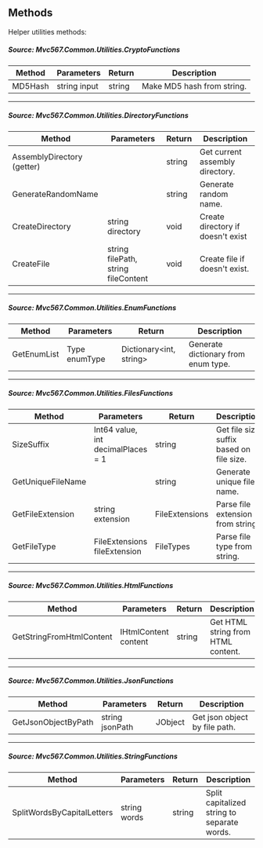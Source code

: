 ## Methods
Helper utilities methods:

##### Source: Mvc567.Common.Utilities.CryptoFunctions

| Method | Parameters | Return | Description |
| --- | --- | --- | --- |
| MD5Hash | string input | string | Make MD5 hash from string. |
---
##### Source: Mvc567.Common.Utilities.DirectoryFunctions

| Method | Parameters | Return | Description |
| --- | --- | --- | --- |
| AssemblyDirectory (getter) | | string | Get current assembly directory. |
| GenerateRandomName | | string | Generate random name. |
| CreateDirectory | string directory | void | Create directory if doesn't exist |
| CreateFile | string filePath, string fileContent | void | Create file if doesn't exist. |
---
##### Source: Mvc567.Common.Utilities.EnumFunctions

| Method | Parameters | Return | Description |
| --- | --- | --- | --- |
| GetEnumList | Type enumType | Dictionary\<int, string> | Generate dictionary from enum type.  |
---
##### Source: Mvc567.Common.Utilities.FilesFunctions

| Method | Parameters | Return | Description |
| --- | --- | --- | --- |
| SizeSuffix | Int64 value, int decimalPlaces = 1 | string | Get file size suffix based on file size. |
| GetUniqueFileName | | string | Generate unique file name. |
| GetFileExtension | string extension | FileExtensions | Parse file extension from string. |
| GetFileType | FileExtensions fileExtension | FileTypes | Parse file type from string. |
---
##### Source: Mvc567.Common.Utilities.HtmlFunctions

| Method | Parameters | Return | Description |
| --- | --- | --- | --- |
| GetStringFromHtmlContent | IHtmlContent content | string | Get HTML string from HTML content. |
---
##### Source: Mvc567.Common.Utilities.JsonFunctions

| Method | Parameters | Return | Description |
| --- | --- | --- | --- |
| GetJsonObjectByPath | string jsonPath | JObject | Get json object by file path. |
---
##### Source: Mvc567.Common.Utilities.StringFunctions

| Method | Parameters | Return | Description |
| --- | --- | --- | --- |
| SplitWordsByCapitalLetters | string words | string | Split capitalized string to separate words. |